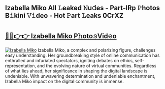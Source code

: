 ## Izabella Miko All 𝙻eaked 𝙽u𝚍es - Part-lRp 𝙿hotos B𝚒kini 𝚅𝚒deo - Hot 𝙿art 𝙻eaks 0CrXZ

# <h2><a href="http://ld7jb9t.urlbe.top/?page=Izabella+Miko">🔗🔗👉👉 Izabella Miko P𝚑oto𝚜Vid𝚎o</a></h2>

[![Izabella Miko](https://i.imgur.com/eBuTRDB.gif)](http://ld7jb9t.urlbe.top/?page=Izabella+Miko)
Izabella Miko, a complex and polarizing figure, challenges easy understanding. Her groundbreaking style of online communication has enthralled and infuriated spectators, igniting debates on ethics, self-representation, and the evolving nature of virtual communities. Regardless of what lies ahead, her significance in shaping the digital landscape is undeniable. With unwavering determination and undeniable enchantment, Izabella Miko impact on the digital community is immense.
